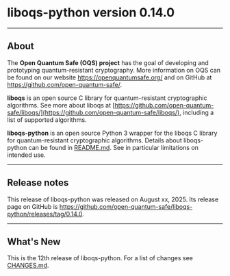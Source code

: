# liboqs-python version 0.14.0

---

## About

The **Open Quantum Safe (OQS) project** has the goal of developing and
prototyping quantum-resistant cryptography. More information on OQS can be
found on our website https://openquantumsafe.org/ and on GitHub at
https://github.com/open-quantum-safe/.

**liboqs** is an open source C library for quantum-resistant cryptographic
algorithms. See more about liboqs at
[https://github.com/open-quantum-safe/liboqs/](https://github.com/open-quantum-safe/liboqs/),
including a list of supported algorithms.

**liboqs-python** is an open source Python 3 wrapper for the liboqs C library
for quantum-resistant cryptographic algorithms. Details about liboqs-python can
be found in
[README.md](https://github.com/open-quantum-safe/liboqs-python/blob/main/README.md).
See in particular limitations on intended use.

---

## Release notes

This release of liboqs-python was released on August xx, 2025. Its release
page on GitHub is
https://github.com/open-quantum-safe/liboqs-python/releases/tag/0.14.0.

---

## What's New

This is the 12th release of liboqs-python. For a list of changes see
[CHANGES.md](https://github.com/open-quantum-safe/liboqs-python/blob/main/CHANGES.md).
